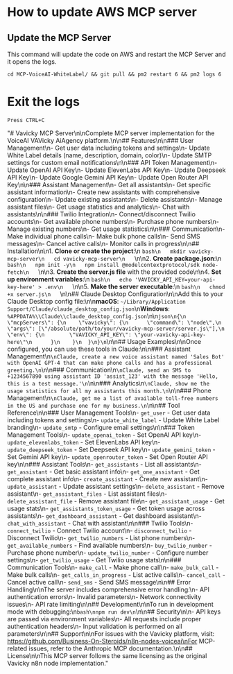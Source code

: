 # How to update AWS MCP server

## Update the MCP Server
This command will update the code on AWS and restart the MCP Server and it opens the logs.
```
cd MCP-VoiceAI-WhiteLabel/ && git pull && pm2 restart 6 && pm2 logs 6
```

# Exit the logs
```
Press CTRL+C
```


 "# Vavicky MCP Server\n\nComplete MCP server implementation for the VoiceAI VAVicky AiAgency platform.\n\n## Features\n\n### User Management\n- Get user data including tokens and settings\n- Update White Label details (name, description, domain, color)\n- Update SMTP settings for custom email notifications\n\n### API Token Management\n- Update OpenAI API Key\n- Update ElevenLabs API Key\n- Update Deepseek API Key\n- Update Google Gemini API Key\n- Update Open Router API Key\n\n### Assistant Management\n- Get all assistants\n- Get specific assistant information\n- Create new assistants with comprehensive configuration\n- Update existing assistants\n- Delete assistants\n- Manage assistant files\n- Get usage statistics and analytics\n- Chat with assistants\n\n### Twilio Integration\n- Connect/disconnect Twilio accounts\n- Get available phone numbers\n- Purchase phone numbers\n- Manage existing numbers\n- Get usage statistics\n\n### Communication\n- Make individual phone calls\n- Make bulk phone calls\n- Send SMS messages\n- Cancel active calls\n- Monitor calls in progress\n\n## Installation\n\n1. **Clone or create the project**:\n   ```bash\n   mkdir vavicky-mcp-server\n   cd vavicky-mcp-server\n   ```\n\n2. **Create package.json**:\n   ```bash\n   npm init -y\n   npm install @modelcontextprotocol/sdk node-fetch\n   ```\n\n3. **Create the server.js file** with the provided code\n\n4. **Set up environment variables**:\n   ```bash\n   echo 'VAVICKY_API_KEY=your-api-key-here' > .env\n   ```\n\n5. **Make the server executable**:\n   ```bash\n   chmod +x server.js\n   ```\n\n## Claude Desktop Configuration\n\nAdd this to your Claude Desktop config file:\n\n**macOS**: `~/Library/Application Support/Claude/claude_desktop_config.json`\n**Windows**: `%APPDATA%\\Claude\\claude_desktop_config.json`\n\n```json\n{\n  \"mcpServers\": {\n    \"vavicky\": {\n      \"command\": \"node\",\n      \"args\": [\"/absolute/path/to/your/vavicky-mcp-server/server.js\"],\n      \"env\": {\n        \"VAVICKY_API_KEY\": \"your-vavicky-api-key-here\"\n      }\n    }\n  }\n}\n```\n\n## Usage Examples\n\nOnce configured, you can use these tools in Claude:\n\n### Assistant Management\n```\nClaude, create a new voice assistant named 'Sales Bot' with OpenAI GPT-4 that can make phone calls and has a professional greeting.\n```\n\n### Communication\n```\nClaude, send an SMS to +1234567890 using assistant ID 'assist_123' with the message 'Hello, this is a test message.'\n```\n\n### Analytics\n```\nClaude, show me the usage statistics for all my assistants this month.\n```\n\n### Phone Management\n```\nClaude, get me a list of available toll-free numbers in the US and purchase one for my business.\n```\n\n## Tool Reference\n\n### User Management Tools\n- `get_user` - Get user data including tokens and settings\n- `update_white_label` - Update White Label branding\n- `update_smtp` - Configure email settings\n\n### Token Management Tools\n- `update_openai_token` - Set OpenAI API key\n- `update_elevenlabs_token` - Set ElevenLabs API key\n- `update_deepseek_token` - Set Deepseek API key\n- `update_gemini_token` - Set Gemini API key\n- `update_openrouter_token` - Set Open Router API key\n\n### Assistant Tools\n- `get_assistants` - List all assistants\n- `get_assistant` - Get basic assistant info\n- `get_one_assistant` - Get complete assistant info\n- `create_assistant` - Create new assistant\n- `update_assistant` - Update assistant settings\n- `delete_assistant` - Remove assistant\n- `get_assistant_files` - List assistant files\n- `delete_assistant_file` - Remove assistant file\n- `get_assistant_usage` - Get usage stats\n- `get_assistants_token_usage` - Get token usage across assistants\n- `get_dashboard_assistant` - Get dashboard assistant\n- `chat_with_assistant` - Chat with assistant\n\n### Twilio Tools\n- `connect_twilio` - Connect Twilio account\n- `disconnect_twilio` - Disconnect Twilio\n- `get_twilio_numbers` - List phone numbers\n- `get_available_numbers` - Find available numbers\n- `buy_twilio_number` - Purchase phone number\n- `update_twilio_number` - Configure number settings\n- `get_twilio_usage` - Get Twilio usage stats\n\n### Communication Tools\n- `make_call` - Make phone call\n- `make_bulk_call` - Make bulk calls\n- `get_calls_in_progress` - List active calls\n- `cancel_call` - Cancel active call\n- `send_sms` - Send SMS message\n\n## Error Handling\n\nThe server includes comprehensive error handling:\n- API authentication errors\n- Invalid parameters\n- Network connectivity issues\n- API rate limiting\n\n## Development\n\nTo run in development mode with debugging:\n```bash\nnpm run dev\n```\n\n## Security\n\n- API keys are passed via environment variables\n- All requests include proper authentication headers\n- Input validation is performed on all parameters\n\n## Support\n\nFor issues with the Vavicky platform, visit: https://github.com/Business-On-Steroids/n8n-nodes-voiceai\nFor MCP-related issues, refer to the Anthropic MCP documentation.\n\n## License\n\nThis MCP server follows the same licensing as the original Vavicky n8n node implementation."


